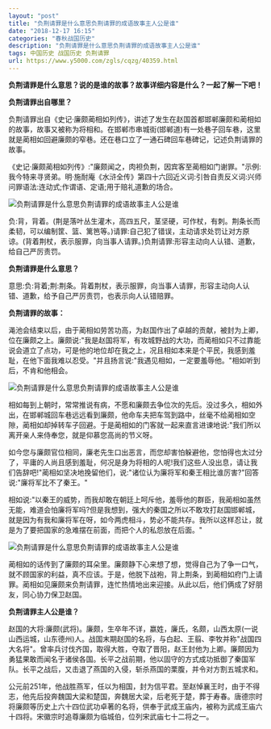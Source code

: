 ```yaml
---
layout: "post"
title: "负荆请罪是什么意思负荆请罪的成语故事主人公是谁"
date: "2018-12-17 16:15"
categories: "春秋战国历史"
description: "负荆请罪是什么意思负荆请罪的成语故事主人公是谁"
tags: 中国历史 战国历史 负荆请罪
url: https://www.y5000.com/zgls/cqzg/40359.html
---
```






****负荆请罪是什么意思？说的是谁的故事？故事详细内容是什么？一起了解一下吧！****

 **负荆请罪出自哪里？**

负荆请罪出自《史记·廉颇蔺相如列传》，讲述了发生在赵国首都邯郸廉颇和蔺相如的故事，故事又被称为将相和。在邯郸市串城街(邯郸道)有一处巷子回车巷，这里就是蔺相如回避廉颇的窄巷。还在巷口立了一通石碑回车巷碑记，记述负荆请罪的故事。

《史记·廉颇蔺相如列传》:"廉颇闻之，肉袒负荆，因宾客至蔺相如门谢罪。"示例:我今特来寻贤弟。明·施耐庵《水浒全传》第四十六回近义词:引咎自责反义词:兴师问罪语法:连动式;作谓语、定语;用于赔礼道歉的场合。

![负荆请罪是什么意思负荆请罪的成语故事主人公是谁](https://img.y5000.com/uploads/allimg/190119/ca665728997e4a8a46921e7590087d3c.jpg)

负:背，背着。(荆是落叶丛生灌木，高四五尺，茎坚硬，可作杖，有刺。荆条长而柔韧，可以编制筐、篮、篱笆等。)请罪:自己犯了错误，主动请求处罚让对方原谅。(背着荆杖，表示服罪，向当事人请罪。)负荆请罪:形容主动向人认错、道歉，给自己严厉责罚。

 **负荆请罪是什么意思？**

意思:负:背着;荆:荆条。背着荆杖，表示服罪，向当事人请罪，形容主动向人认错、道歉，给予自己严厉责罚，也表示向人认错赔罪。

 **负荆请罪的故事：**

渑池会结束以后，由于蔺相如劳苦功高，为赵国作出了卓越的贡献，被封为上卿，位在廉颇之上。廉颇说:"我是赵国将军，有攻城野战的大功，而蔺相如只不过靠能说会道立了点功，可是他的地位却在我之上，况且相如本来是个平民，我感到羞耻，在他下面我难以忍受。"并且扬言说:"我遇见相如，一定要羞辱他。"相如听到后，不肯和他相会。

![负荆请罪是什么意思负荆请罪的成语故事主人公是谁](https://img.y5000.com/uploads/allimg/190119/4e0c09f9f3cc259df87ad5340d8efc37.jpg)

相如每到上朝时，常常推说有病，不愿和廉颇去争位次的先后。没过多久，相如外出，在邯郸城回车巷远远看到廉颇，他命车夫把车驾到路中，丝毫不给蔺相如空隙，蔺相如却掉转车子回避。于是蔺相如的门客就一起来直言进谏地说:"我们所以离开亲人来侍奉您，就是仰慕您高尚的节义呀。

如今您与廉颇官位相同，廉老先生口出恶言，而您却害怕躲避他，您怕得也太过分了，平庸的人尚且感到羞耻，何况是身为将相的人呢!我们这些人没出息，请让我们告辞吧!"蔺相如坚决地挽留他们，说:"诸位认为廉将军和秦王相比谁厉害?"回答说:"廉将军比不了秦王。"

相如说:"以秦王的威势，而我却敢在朝廷上呵斥他，羞辱他的群臣，我蔺相如虽然无能，难道会怕廉将军吗?但是我想到，强大的秦国之所以不敢攻打赵国邯郸城，就是因为有我和廉将军在呀，如今两虎相斗，势必不能共存。我所以这样忍让，就是为了要把国家的急难摆在前面，而把个人的私怨放在后面。"

![负荆请罪是什么意思负荆请罪的成语故事主人公是谁](https://img.y5000.com/uploads/allimg/190119/feff76a30d3b6946770cc349db451ae4.jpg)

蔺相如的话传到了廉颇的耳朵里。廉颇静下心来想了想，觉得自己为了争一口气，就不顾国家的利益，真不应该。于是，他脱下战袍，背上荆条，到蔺相如府门上请罪。蔺相如见廉颇来负荆请罪，连忙热情地出来迎接。从此以后，他们俩成了好朋友，同心协力保卫赵国。

 **负荆请罪主人公是谁？**  

赵国的大将:廉颇(武将)。廉颇，生卒年不详，嬴姓，廉氏，名颇，山西太原(一说山西运城，山东德州)人。战国末期赵国的名将，与白起、王翦、李牧并称"战国四大名将"。曾率兵讨伐齐国，取得大胜，夺取了晋阳，赵王封他为上卿。廉颇因为勇猛果敢而闻名于诸侯各国。长平之战前期，他以固守的方式成功抵御了秦国军队。长平之战后，又击退了燕国的入侵，斩杀燕国的栗腹，并令对方割五城求和。

公元前251年，他战胜燕军，任以为相国，封为信平君。至赵悼襄王时，由于不得志，他先后投奔魏国大梁和楚国，奔魏居大梁，后老死于楚，葬于寿春。唐德宗时将廉颇等历史上六十四位武功卓著的名将，供奉于武成王庙内，被称为武成王庙六十四将。宋徽宗时追尊廉颇为临城伯，位列宋武庙七十二将之一。
